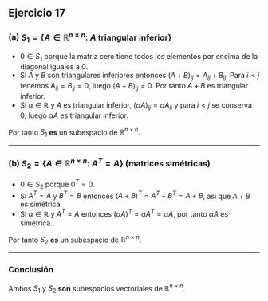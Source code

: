 ## Ejercicio 17

### (a) $S_1=\{A\in\mathbb{R}^{n\times n}:\;A\ \text{triangular inferior}\}$

* $0\in S_1$ porque la matriz cero tiene todos los elementos por encima de la diagonal iguales a $0$.
* Si $A$ y $B$ son triangulares inferiores entonces $(A+B)_{ij}=A_{ij}+B_{ij}$. Para $i<j$ tenemos $A_{ij}=B_{ij}=0$, luego $(A+B)_{ij}=0$. Por tanto $A+B$ es triangular inferior.
* Si $\alpha\in\mathbb{R}$ y $A$ es triangular inferior, $(\alpha A)_{ij}=\alpha A_{ij}$ y para $i<j$ se conserva 0, luego $\alpha A$ es triangular inferior.

Por tanto $S_1$ **es** un subespacio de $\mathbb{R}^{n\times n}$.

---

### (b) $S_2=\{A\in\mathbb{R}^{n\times n}:\;A^T=A\}$ (matrices simétricas)

* $0\in S_2$ porque $0^T=0$.
* Si $A^T=A$ y $B^T=B$ entonces $(A+B)^T=A^T+B^T=A+B$, así que $A+B$ es simétrica.
* Si $\alpha\in\mathbb{R}$ y $A^T=A$ entonces $(\alpha A)^T=\alpha A^T=\alpha A$, por tanto $\alpha A$ es simétrica.

Por tanto $S_2$ **es** un subespacio de $\mathbb{R}^{n\times n}$.

---

### Conclusión

Ambos $S_1$ y $S_2$ **son** subespacios vectoriales de $\mathbb{R}^{n\times n}$.
